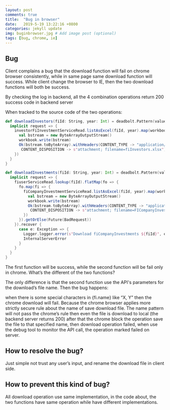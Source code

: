 ```yaml
---
layout: post
comments: true
title:  "Bug in browser"
date:   2019-5-19 13:22:16 +0800
categories: jekyll update
img: buginbrowser.jpg # Add image post (optional)
tags: [bug, chrome, ie]
---
```


## Bug

Client complains a bug that the download function will fail on chrome browser consistently, 
while in same page same download function will success. While client change the browser to IE,
 then the two download functions will both be success.

By checking the log in backend, all the 4 combination operations return 200 success code in backend server 

When tracked to the source code of the two operations:

```scala
def downloadInvestors(fiId: String, year: Int) = deadbolt.Pattern(value = "v_pwc", patternType = PatternType.REGEX)() { 
  implicit request => {
    investorFiInvestmentServiceRead.listAsExcel(fiId, year).map(workbook => {
      val bstream = new ByteArrayOutputStream()
      workbook.write(bstream)
      Ok(bstream.toByteArray).withHeaders(CONTENT_TYPE -> "application/x-download",
       CONTENT_DISPOSITION -> s"attachment; filename=fiInvestors.xlsx")
    })
  }
}

def downloadInvestments(fiId: String, year: Int) = deadbolt.Pattern(value = "v_pwc", patternType = PatternType.REGEX)() { 
  implicit request => {
    fiuserServiceRead.lookup(fiId).flatMap(fo => {
      fo.map(fi => {
        fiCompanyInvestmentServiceRead.listAsExcel(fiId, year).map(workbook => {
          val bstream = new ByteArrayOutputStream()
          workbook.write(bstream)
          Ok(bstream.toByteArray).withHeaders(CONTENT_TYPE -> "application/x-download",
           CONTENT_DISPOSITION -> s"attachment; filename=FICompanyInvestments_${fi.name}_$year.xlsx")
        })
      }).getOrElse(Future(BadRequest))
    }).recover {
      case e: Exception => {
        Logger.logger.error(s"Download fiCompanyInvestments ${fiId}", e)
        InternalServerError
      }
    }
  }
}

```

The first function will be success, while the second function will be fail only in chrome. What’s the different of the two functions?

The only difference is that the second function use the API's parameters for the download’s file name. Then the bug happens: 

when there is some special characters in {fi.name} like “X, Y” then the chrome download will fail. Because the chrome browser
 applies more strictly secure rule about the name of save download file. The name pattern will not pass the chrome’s rule
  then even the file is download to local (the backend server returns 200) after that the chrome block the operation save 
  the file to that specified name, then download operation failed, when use the debug tool to monitor the API call, the
   operation marked failed on server.

## How to resolve the bug?

Just simple not trust any user’s input, and rename the download file in client side.

## How to prevent this kind of bug?

All download operation use same implementation, in the code about, the two functions have same operation while have different implementations.




[jekyll-docs]: https://jekyllrb.com/docs/home
[jekyll-gh]:   https://github.com/jekyll/jekyll
[jekyll-talk]: https://talk.jekyllrb.com/
